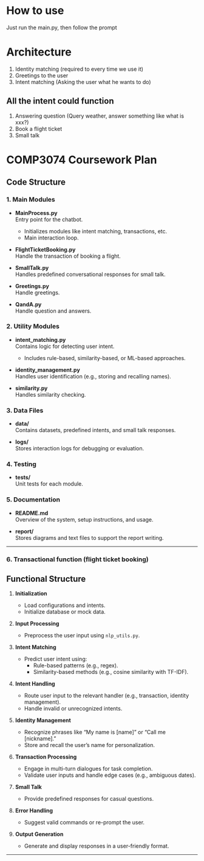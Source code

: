 # How to use

Just run the main.py, then follow the prompt

# Architecture

1. Identity matching (required to every time we use it)
2. Greetings to the user
3. Intent matching (Asking the user what he wants to do)

## All the intent could function

1. Answering question (Query weather, answer something like what is xxx?)
2. Book a flight ticket
3. Small talk

# COMP3074 Coursework Plan

## Code Structure

### 1. Main Modules
- **MainProcess.py**  
  Entry point for the chatbot.  
  - Initializes modules like intent matching, transactions, etc.  
  - Main interaction loop.

- **FlightTicketBooking.py**  
  Handle the transaction of booking a flight.

- **SmallTalk.py**  
  Handles predefined conversational responses for small talk.

- **Greetings.py**  
  Handle greetings.

- **QandA.py**  
  Handle question and answers.

### 2. Utility Modules
- **intent_matching.py**  
  Contains logic for detecting user intent.  
  - Includes rule-based, similarity-based, or ML-based approaches.

- **identity_management.py**  
  Handles user identification (e.g., storing and recalling names).

- **similarity.py**  
  Handles similarity checking.

### 3. Data Files
- **data/**  
  Contains datasets, predefined intents, and small talk responses.

- **logs/**  
  Stores interaction logs for debugging or evaluation.

### 4. Testing
- **tests/**  
  Unit tests for each module.

### 5. Documentation
- **README.md**  
  Overview of the system, setup instructions, and usage.

- **report/**  
  Stores diagrams and text files to support the report writing.

---

### 6. Transactional function (flight ticket booking)


## Functional Structure

1. **Initialization**
   - Load configurations and intents.
   - Initialize database or mock data.

2. **Input Processing**
   - Preprocess the user input using `nlp_utils.py`.

3. **Intent Matching**
   - Predict user intent using:
     - Rule-based patterns (e.g., regex).
     - Similarity-based methods (e.g., cosine similarity with TF-IDF).

4. **Intent Handling**
   - Route user input to the relevant handler (e.g., transaction, identity management).
   - Handle invalid or unrecognized intents.

5. **Identity Management**
   - Recognize phrases like “My name is [name]” or “Call me [nickname].”
   - Store and recall the user’s name for personalization.

6. **Transaction Processing**
   - Engage in multi-turn dialogues for task completion.
   - Validate user inputs and handle edge cases (e.g., ambiguous dates).

7. **Small Talk**
   - Provide predefined responses for casual questions.

8. **Error Handling**
   - Suggest valid commands or re-prompt the user.

9. **Output Generation**
   - Generate and display responses in a user-friendly format.

---
